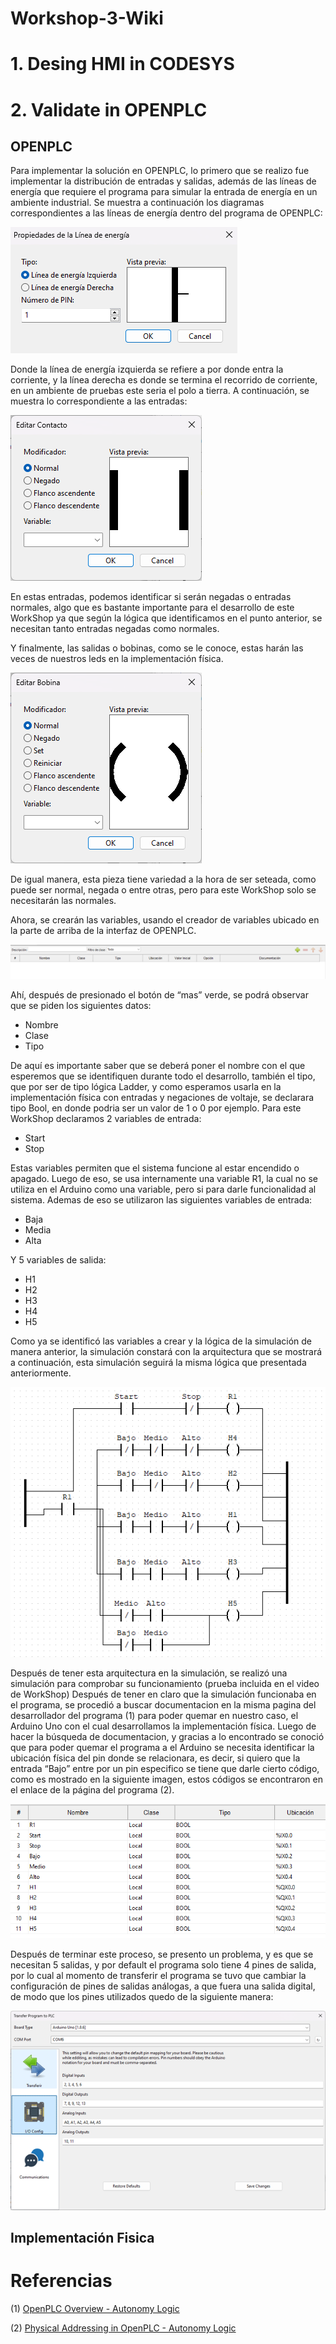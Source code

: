 # Workshop-3-Wiki

# 1. Desing HMI in CODESYS

# 2. Validate in OPENPLC

## OPENPLC
Para implementar la solución en OPENPLC, lo primero que se realizo fue implementar la distribución de entradas y salidas, además de las líneas de energía que requiere el programa para simular la entrada de energía en un ambiente industrial.
Se muestra a continuación los diagramas correspondientes a las líneas de energía dentro del programa de OPENPLC:

![Imagen 1](Images/Imagen1.png)
 
Donde la línea de energía izquierda se refiere a por donde entra la corriente, y la línea derecha es donde se termina el recorrido de corriente, en un ambiente de pruebas este seria el polo a tierra.
A continuación, se muestra lo correspondiente a las entradas:

![Imagen 2](Images/Imagen2.png)
 
En estas entradas, podemos identificar si serán negadas o entradas normales, algo que es bastante importante para el desarrollo de este WorkShop ya que según la lógica que identificamos en el punto anterior, se necesitan tanto entradas negadas como normales.

Y finalmente, las salidas o bobinas, como se le conoce, estas harán las veces de nuestros leds en la implementación física.

![Imagen 3](Images/Imagen3.png)
 
De igual manera, esta pieza tiene variedad a la hora de ser seteada, como puede ser normal, negada o entre otras, pero para este WorkShop solo se necesitarán las normales.

Ahora, se crearán las variables, usando el creador de variables ubicado en la parte de arriba de la interfaz de OPENPLC.

![Imagen 4](Images/Imagen4.png)
 
Ahí, después de presionado el botón de “mas” verde, se podrá observar que se piden los siguientes datos:
-	Nombre
-	Clase
-	Tipo
  
De aquí es importante saber que se deberá poner el nombre con el que esperemos que se identifiquen durante todo el desarrollo, también el tipo, que por ser de tipo lógica Ladder, y como esperamos usarla en la implementación física con entradas y negaciones de voltaje, se declarara tipo Bool, en donde podria ser un valor de 1 o 0 por ejemplo. Para este WorkShop declaramos 2 variables de entrada:

- Start
- Stop

Estas variables permiten que el sistema funcione al estar encendido o apagado. Luego de eso, se usa internamente una variable R1, la cual no se utiliza en el Arduino como una variable, pero si para darle funcionalidad al sistema. Ademas de eso se utilizaron las siguientes variables de entrada:

- Baja
- Media
- Alta
  
Y 5 variables de salida:
- H1
- H2
- H3
- H4
- H5

Como ya se identificó las variables a crear y la lógica de la simulación de manera anterior, la simulación constará con la arquitectura que se mostrará a continuación, esta simulación seguirá la misma lógica que presentada anteriormente.

![Imagen 5](Images/Imagen5.png)

Después de tener esta arquitectura en la simulación, se realizó una simulación para comprobar su funcionamiento (prueba incluida en el video de WorkShop)
Después de tener en claro que la simulación funcionaba en el programa, se procedió a buscar documentacion en la misma pagina del desarrollador del programa (1) para poder quemar en nuestro caso, el Arduino Uno con el cual desarrollamos la implementación física.
Luego de hacer la búsqueda de documentacion, y gracias a lo encontrado se conoció que para poder quemar el programa a el Arduino se necesita identificar la ubicación física del pin donde se relacionara, es decir, si quiero que la entrada “Bajo” entre por un pin especifico se tiene que darle cierto código, como es mostrado en la siguiente imagen, estos códigos se encontraron en el enlace de la página del programa (2).


 ![Imagen 6](Images/Imagen6.png)

Después de terminar este proceso, se presento un problema, y es que se necesitan 5 salidas, y por default el programa solo tiene 4 pines de salida, por lo cual al momento de transferir el programa se tuvo que cambiar la configuración de pines de salidas análogas, a que fuera una salida digital, de modo que los pines utilizados quedo de la siguiente manera:

![Imagen 7](Images/Imagen7.png)

## Implementación Fisica

 # Referencias
(1) [OpenPLC Overview - Autonomy Logic](https://autonomylogic.com/docs/openplc-overview/)

(2) [Physical Addressing in OpenPLC - Autonomy Logic](https://autonomylogic.com/docs/2-4-physical-addressing/)

